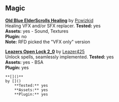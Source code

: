 ## Magic
**[Old Blue ElderScrolls Healing](https://www.nexusmods.com/skyrim/mods/3743)** 
by [Pcwizkid](https://www.nexusmods.com/users/1602876)  
Healing VFX and/or SFX replacer.
	**Tested:** yes  
	**Assets:** yes - Sound, Textures  
	**Plugin:** no  
	**Note:** RFD picked the "VFX only" version
  
**[Leazers Open Lock 2_0](https://www.nexusmods.com/skyrim/mods/36897)** 
by [Leazer425](https://www.nexusmods.com/users/3956465)  
Unlock spells, seamlessly implemented.
	**Tested:** yes  
	**Assets:** yes - BSA  
	**Plugin:** yes  
  

```
**[]()** 
by []()  
	**Tested:** yes  
	**Assets:** yes  
	**Plugin:** yes  
  ```
